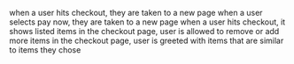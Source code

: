when a user hits checkout, they are taken to a new page
when a user selects pay now, they are taken to a new page
when a user hits checkout, it shows listed items
in the checkout page, user is allowed to remove or add more items
in the checkout page, user is greeted with items that are similar to items they chose